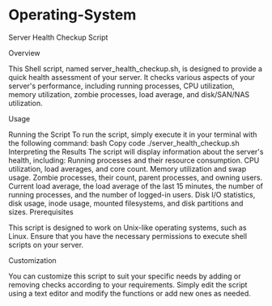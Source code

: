 # Operating-System

Server Health Checkup Script

Overview

This Shell script, named server_health_checkup.sh, is designed to provide a quick health assessment of your server. It checks various aspects of your server's performance, including running processes, CPU utilization, memory utilization, zombie processes, load average, and disk/SAN/NAS utilization.

Usage

Running the Script
To run the script, simply execute it in your terminal with the following command:
bash
Copy code
./server_health_checkup.sh
Interpreting the Results
The script will display information about the server's health, including:
Running processes and their resource consumption.
CPU utilization, load averages, and core count.
Memory utilization and swap usage.
Zombie processes, their count, parent processes, and owning users.
Current load average, the load average of the last 15 minutes, the number of running processes, and the number of logged-in users.
Disk I/O statistics, disk usage, inode usage, mounted filesystems, and disk partitions and sizes.
Prerequisites

This script is designed to work on Unix-like operating systems, such as Linux. Ensure that you have the necessary permissions to execute shell scripts on your server.

Customization

You can customize this script to suit your specific needs by adding or removing checks according to your requirements. Simply edit the script using a text editor and modify the functions or add new ones as needed.
